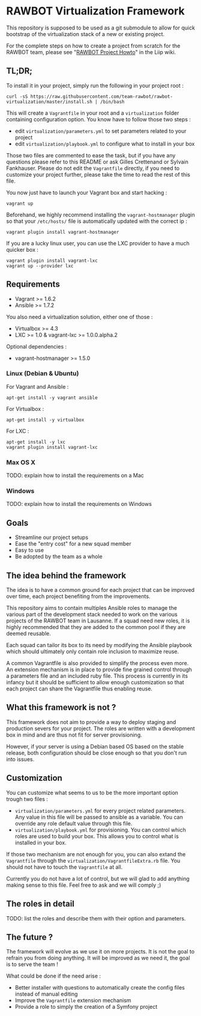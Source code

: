RAWBOT Virtualization Framework
===============================

This repository is supposed to be used as a git submodule to allow for quick
bootstrap of the virtualization stack of a new or existing project.

For the complete steps on how to create a project from scratch for the
RAWBOT team, please see "[RAWBOT Project Howto][1]" in the Liip wiki.

[1]: http://need.some.url.here

TL;DR;
------

To install it in your project, simply run the following in your project root :

```
curl -sS https://raw.githubusercontent.com/team-rawbot/rawbot-virtualization/master/install.sh | /bin/bash
```

This will create a `Vagrantfile` in your root and a `virtualization` folder
containing configuration option. You know have to follow those two steps :

* edit `virtualization/parameters.yml` to set parameters related to your project
* edit `virtualization/playbook.yml` to configure what to install in your box

Those two files are commented to ease the task, but if you have any questions please
refer to this README or ask Gilles Crettenand or Sylvain Fankhauser. Please do not
edit the `Vagrantfile` directly, if you need to customize your project further,
please take the time to read the rest of this file.

You now just have to launch your Vagrant box and start hacking :

```
vagrant up
```

Beforehand, we highly recommend installing the `vagrant-hostmanager` plugin so that
your `/etc/hosts/` file is automatically updated with the correct ip :

```
vagrant plugin install vagrant-hostmanager
```

If you are a lucky linux user, you can use the LXC provider to have a much quicker
box :

```
vagrant plugin install vagrant-lxc
vagrant up --provider lxc
```

Requirements
------------

* Vagrant >= 1.6.2
* Ansible >= 1.7.2

You also need a virtualization solution, either one of those :

* Virtualbox >= 4.3
* LXC >= 1.0 & vagrant-lxc >= 1.0.0.alpha.2

Optional dependencies :

* vagrant-hostmanager >= 1.5.0

### Linux (Debian & Ubuntu)

For Vagrant and Ansible :

```
apt-get install -y vagrant ansible
```

For Virtualbox :

```
apt-get install -y virtualbox
```

For LXC :

```
apt-get install -y lxc
vagrant plugin install vagrant-lxc
```

### Max OS X

TODO: explain how to install the requirements on a Mac

### Windows

TODO: explain how to install the requirements on Windows

Goals
-----

* Streamline our project setups
* Ease the "entry cost" for a new squad member
* Easy to use
* Be adopted by the team as a whole

The idea behind the framework
-----------------------------

The idea is to have a common ground for each project that can be improved over time, each project
benefiting from the improvements.

This repository aims to contain multiples Ansible roles to manage the various part of the development
stack needed to work on the various projects of the RAWBOT team in Lausanne.  If a squad need new roles,
it is highly recommended that they are added to the common pool if they are deemed reusable.

Each squad can tailor its box to its need by modifying the Ansible playbook which should ultimately only
contain role inclusion to maximize reuse.

A common Vagrantfile is also provided to simplify the process even more. An extension mechanism is
in place to provide fine grained control through a parameters file and an included ruby file. This
process is currently in its infancy but it should be sufficient to allow enough customization so
that each project can share the Vagrantfile thus enabling reuse.

What this framework is not ?
----------------------------

This framework does not aim to provide a way to deploy staging and production severs for your project.
The roles are written with a development box in mind and are thus not fit for server provisioning.

However, if your server is using a Debian based OS based on the stable release, both configuration
should be close enough so that you don't run into issues.


Customization
-------------

You can customize what seems to us to be the more important option trough two files :

* `virtualization/parameters.yml` for every project related parameters. Any value in this
file will be passed to ansible as a variable. You can override any role default value
through this file.
* `virtualization/playbook.yml` for provisioning. You can control which roles are
used to build your box. This allows you to control what is installed in your box.

If those two mechanism are not enough for you, you can also extand the `Vagrantfile`
through the `virtualization/VagrantfileExtra.rb` file. You should not have to
touch the `Vagrantfile` at all.

Currently you do not have a lot of control, but we will glad to add anything making sense
to this file. Feel free to ask and we will comply ;)


The roles in detail
-------------------

TODO: list the roles and describe them with their option and parameters.

The future ?
------------

The framework will evolve as we use it on more projects. It is not the goal to refrain you
from doing anything. It will be improved as we need it, the goal is to serve the team !

What could be done if the need arise :

* Better installer with questions to automatically create the config files instead of manual editing
* Improve the `Vagrantfile` extension mechanism
* Provide a role to simply the creation of a Symfony project
